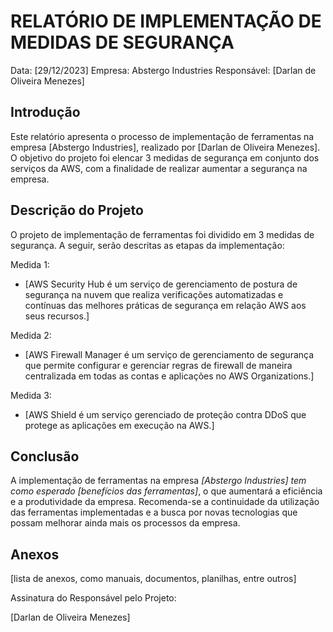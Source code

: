 # RELATÓRIO DE IMPLEMENTAÇÃO DE MEDIDAS DE SEGURANÇA

Data: [29/12/2023]
Empresa: Abstergo Industries 
Responsável: [Darlan de Oliveira Menezes]

## Introdução
Este relatório apresenta o processo de implementação de ferramentas na empresa [Abstergo Industries], realizado por [Darlan de Oliveira Menezes]. O objetivo do projeto foi elencar 3 medidas de segurança em conjunto dos serviços da AWS, com a finalidade de realizar aumentar a segurança na empresa.

## Descrição do Projeto
O projeto de implementação de ferramentas foi dividido em 3 medidas de segurança. A seguir, serão descritas as etapas da implementação:

Medida 1: 
- [AWS Security Hub é um serviço de gerenciamento de postura de segurança na nuvem que realiza verificações automatizadas e contínuas das melhores práticas de segurança em relação AWS aos seus recursos.]

Medida 2: 
- [AWS Firewall Manager é um serviço de gerenciamento de segurança que permite configurar e gerenciar regras de firewall de maneira centralizada em todas as contas e aplicações no AWS Organizations.]

Medida 3: 
- [AWS Shield é um serviço gerenciado de proteção contra DDoS que protege as aplicações em execução na AWS.]


## Conclusão
A implementação de ferramentas na empresa *[Abstergo Industries] tem como esperado [benefícios das ferramentas]*, o que aumentará a eficiência e a produtividade da empresa. Recomenda-se a continuidade da utilização das ferramentas implementadas e a busca por novas tecnologias que possam melhorar ainda mais os processos da empresa.

## Anexos

[lista de anexos, como manuais, documentos, planilhas, entre outros]

Assinatura do Responsável pelo Projeto:

[Darlan de Oliveira Menezes]